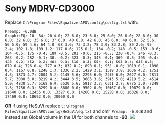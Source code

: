 # Sony MDRV-CD3000
Replace `C:\Program Files\EqualizerAPO\config\config.txt` with:
```
Preamp: -6.0dB
GraphicEQ: 10 -84; 20 6.0; 22 6.0; 23 6.0; 25 6.0; 26 6.0; 28 6.0; 30 6.0; 32 6.0; 35 6.0; 37 6.0; 40 6.0; 42 6.0; 45 6.0; 49 6.0; 52 5.6; 56 5.0; 59 4.6; 64 4.0; 68 3.6; 73 3.2; 78 3.0; 83 2.8; 89 2.6; 95 2.4; 102 1.8; 109 1.2; 117 0.6; 125 0.1; 134 -0.2; 143 -0.5; 153 -0.6; 164 -0.5; 175 -0.4; 188 -0.5; 201 -0.6; 215 -0.5; 230 -0.4; 246 -0.3; 263 -0.2; 282 -0.1; 301 -0.2; 323 -0.3; 345 -0.4; 369 -0.5; 395 -0.4; 423 -0.2; 452 -0.2; 484 -0.3; 518 -0.3; 554 -0.1; 593 0.4; 635 0.3; 679 0.4; 726 0.4; 777 0.3; 832 0.2; 890 0.1; 952 -0.0; 1019 0.1; 1090 0.4; 1167 0.8; 1248 1.3; 1336 2.2; 1429 3.1; 1529 3.8; 1636 4.2; 1751 4.3; 1873 4.7; 2004 5.2; 2145 5.6; 2295 6.0; 2455 6.0; 2627 6.0; 2811 5.7; 3008 5.0; 3219 4.2; 3444 3.5; 3685 3.6; 3943 5.0; 4219 5.2; 4514 5.0; 4830 5.7; 5168 6.0; 5530 5.6; 5917 3.7; 6331 2.7; 6775 3.0; 7249 1.3; 7756 0.3; 8299 0.0; 8880 0.0; 9502 0.0; 10167 0.0; 10879 0.0; 11640 0.0; 12455 0.0; 13327 0.0; 14260 0.0; 15258 0.0; 16326 0.0; 17469 0.0; 18692 0.0; 20000 0.0
```
**OR** if using HeSuVi replace `C:\Program Files\EqualizerAPO\config\HeSuVi\eq.txt` and omit `Preamp: -6.0dB` and instead set Global volume in the UI for both channels to **-60**.
![](https://raw.githubusercontent.com/jaakkopasanen/AutoEq/master/results/Headphone.com/innerfidelity/onear/Sony%20MDRV-CD3000/Sony%20MDRV-CD3000.png)